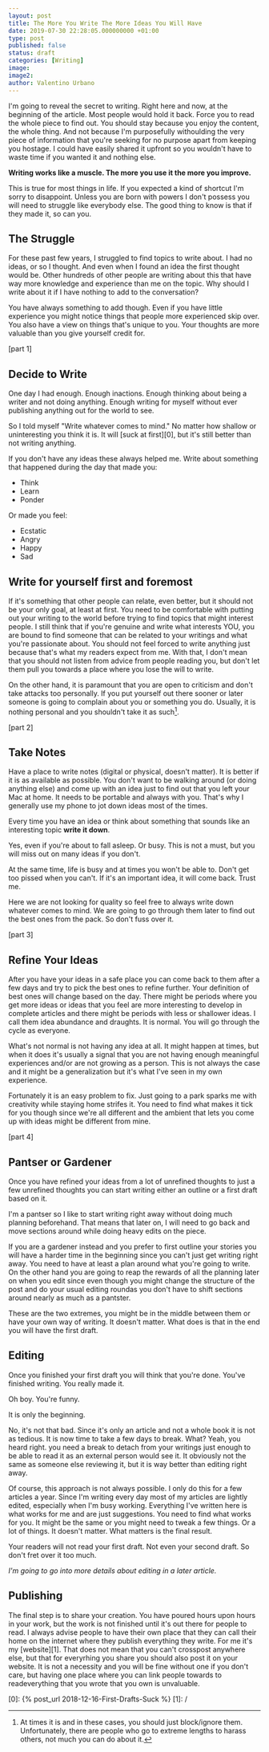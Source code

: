 ```yaml
---
layout: post
title: The More You Write The More Ideas You Will Have
date: 2019-07-30 22:28:05.000000000 +01:00
type: post
published: false
status: draft
categories: [Writing]
image:
image2:
author: Valentino Urbano
---
```


I'm going to reveal the secret to writing. Right here and now, at the beginning of the article. Most people would hold it back. Force you to read the whole piece to find out. You should stay because you enjoy the content, the whole thing. And not because I'm purposefully withoulding the very piece of information that you're seeking for no purpose apart from keeping you hostage. I could have easily shared it upfront so you wouldn't have to waste time if you wanted it and nothing else.

**Writing works like a muscle. The more you use it the more you improve.**

This is true for most things in life. If you expected a kind of shortcut I'm sorry to disappoint. Unless you are born with powers I don't possess you will need to struggle like everybody else. The good thing to know is that if they made it, so can you.

## The Struggle

For these past few years, I struggled to find topics to write about. I had no ideas, or so I thought. And even when I found an idea the first thought would be. Other hundreds of other people are writing about this that have way more knowledge and experience than me on the topic. Why should I write about it if I have nothing to add to the conversation?

You have always something to add though. Even if you have little experience you might notice things that people more experienced skip over. You also have a view on things that's unique to you. Your thoughts are more valuable than you give yourself credit for.

[part 1]

## Decide to Write

One day I had enough. Enough inactions. Enough thinking about being a writer and not doing anything. Enough writing for myself without ever publishing anything out for the world to see.

So I told myself "Write whatever comes to mind." No matter how shallow or uninteresting you think it is. It will [suck at first][0], but it's still better than not writing anything.

If you don't have any ideas these always helped me. Write about something that happened during the day that made you:

- Think
- Learn
- Ponder

Or made you feel:

- Ecstatic
- Angry
- Happy
- Sad

## Write for yourself first and foremost

If it's something that other people can relate, even better, but it should not be your only goal, at least at first. You need to be comfortable with putting out your writing to the world before trying to find topics that might interest people. I still think that if you're genuine and write what interests YOU, you are bound to find someone that can be related to your writings and what you're passionate about. You should not feel forced to write anything just because that's what my readers expect from me. With that, I don't mean that you should not listen from advice from people reading you, but don't let them pull you towards a place where you lose the will to write.

On the other hand, it is paramount that you are open to criticism and don't take attacks too personally. If you put yourself out there sooner or later someone is going to complain about you or something you do. Usually, it is nothing personal and you shouldn't take it as such[^1].

[part 2]

## Take Notes

Have a place to write notes (digital or physical, doesn't matter). It is better if it is as available as possible. You don't want to be walking around (or doing anything else) and come up with an idea just to find out that you left your Mac at home. It needs to be portable and always with you. That's why I generally use my phone to jot down ideas most of the times.

Every time you have an idea or think about something that sounds like an interesting topic **write it down**.

Yes, even if you're about to fall asleep. Or busy. This is not a must, but you will miss out on many ideas if you don't.

At the same time, life is busy and at times you won't be able to. Don't get too pissed when you can't. If it's an important idea, it will come back. Trust me.

Here we are not looking for quality so feel free to always write down whatever comes to mind. We are going to go through them later to find out the best ones from the pack. So don't fuss over it.

[part 3]


## Refine Your Ideas

After you have your ideas in a safe place you can come back to them after a few days and try to pick the best ones to refine further. Your definition of best ones will change based on the day. There might be periods where you get more ideas or ideas that you feel are more interesting to develop in complete articles and there might be periods with less or shallower ideas. I call them idea abundance and draughts. It is normal. You will go through the cycle as everyone.

What's not normal is not having any idea at all. It might happen at times, but when it does it's usually a signal that you are not having enough meaningful experiences and/or are not growing as a person. This is not always the case and it might be a generalization but it's what I've seen in my own experience.

Fortunately it is an easy problem to fix. Just going to a park sparks me with creativity while staying home strifes it. You need to find what makes it tick for you though since we're all different and the ambient that lets you come up with ideas might be different from mine.

[part 4]

## Pantser or Gardener

Once you have refined your ideas from a lot of unrefined thoughts to just a few unrefined thoughts you can start writing either an outline or a first draft based on it.

I'm a pantser so I like to start writing right away without doing much planning beforehand. That means that later on, I will need to go back and move sections around while doing heavy edits on the piece.

If you are a gardener instead and you prefer to first outline your stories you will have a harder time in the beginning since you can't just get writing right away. You need to have at least a plan around what you're going to write. On the other hand you are going to reap the rewards of all the planning later on when you edit since even though you might change the structure of the post and do your usual editing roundas you don't have to shift sections around nearly as much as a pantster.

These are the two extremes, you might be in the middle between them or have your own way of writing. It doesn't matter. What does is that in the end you will have the first draft.

## Editing

Once you finished your first draft you will think that you're done. You've finished writing. You really made it.

Oh boy. You're funny.

It is only the beginning.

No, it's not that bad. Since it's only an article and not a whole book it is not as tedious. It is now time to take a few days to break. What? Yeah, you heard right. you need a break to detach from your writings just enough to be able to read it as an external person would see it. It obviously not the same as someone else reviewing it, but it is way better than editing right away.

Of course, this approach is not always possible. I only do this for a few articles a year. Since I'm writing every day most of my articles are lightly edited, especially when I'm busy working. Everything I've written here is what works for me and are just suggestions. You need to find what works for you. It might be the same or you might need to tweak a few things. Or a lot of things. It doesn't matter. What matters is the final result.

Your readers will not read your first draft. Not even your second draft. So don't fret over it too much.

_I'm going to go into more details about editing in a later article._

## Publishing

The final step is to share your creation. You have poured hours upon hours in your work, but the work is not finished until it's out there for people to read. I always advise people to have their own place that they can call their home on the internet where they publish everything they write. For me it's my [website][1]. That does not mean that you can't crosspost anywhere else, but that for everyrhing you share you should also post it on your website. It is not a necessity and you will be fine without one if you don't care, but having one place where you can link people towards to readeverything that you wrote that you own is unvaluable.

[0]: {% post_url 2018-12-16-First-Drafts-Suck %}
[1]: /

[^1]: At times it is and in these cases, you should just block/ignore them. Unfortunately, there are people who go to extreme lengths to harass others, not much you can do about it.
